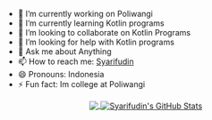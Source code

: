 
- 🔭 I’m currently working on Poliwangi
- 🌱 I’m currently learning Kotlin programs
- 👯 I’m looking to collaborate on Kotlin Programs
- 🤔 I’m looking for help with Kotlin programs
- 💬 Ask me about Anything
- 📫 How to reach me: [Syarifudin](https://fb.me/parkiran708)
- 😄 Pronouns: Indonesia
- ⚡ Fun fact: Im college at Poliwangi


<p align="center">
  <a href="https://github.com/MuhSyarifudin">
    <img align="center" src="https://github-readme-stats.vercel.app/api/top-langs/?username=MuhSyarifudin&hide=html,css,java&langs_count=8" />
  </a>
  <a href="https://github.com/MuhSyarifudin">
    <img align="center" src="https://github-readme-stats.vercel.app/api?username=MuhSyarifudin&show_icons=true&line_height=33&count_private=true" alt="Syarifudin's GitHub Stats" />
  </a>
</p>
